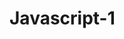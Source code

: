 # Javascript-1
<!DOCTYPE html>
<html lang="en">
<head>
	<meta charset="UTF-8">
	<title>ДЗ Урок 1</title>
</head>
<body>
	<script> 
	/* Коментарии не видны */
		/*alert("Привет, Javascript"); 
		var message;
		message= "Василий"
			alert(message);
		var message;
		message= "name"
			alert(message);	*/
			var admin = 'Василий', name = 'Василий', message = 'Привет, Javascript';
			alert(message)
			alert(admin)
			alert(name)

	</script>	
</body>
</html>
